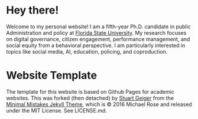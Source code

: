 # Hey there!
Welcome to my personal website! I am a fifth-year Ph.D. candidate in public Administration and policy at [Florida State University](https://coss.fsu.edu/askew/). My research focuses on digital governance, citizen engagement, performance management, and social equity from a behavioral perspective. I am particularly interested in topics like social media, AI, education, policing, and coproduction.

# Website Template
The template for this website is based on Github Pages for academic websites. This was forked (then detached) by [Stuart Geiger](https://github.com/staeiou) from the [Minimal Mistakes Jekyll Theme](https://mmistakes.github.io/minimal-mistakes/), which is © 2016 Michael Rose and released under the MIT License. See LICENSE.md.

